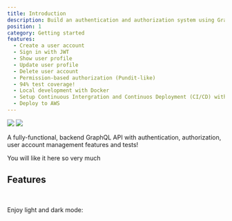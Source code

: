 ```yaml
---
title: Introduction
description: Build an authentication and authorization system using GraphQL and Rails
position: 1
category: Getting started
features:
  - Create a user account
  - Sign in with JWT
  - Show user profile
  - Update user profile
  - Delete user account
  - Permission-based authorization (Pundit-like)
  - 94% test coverage!
  - Local development with Docker
  - Setup Continuous Intergration and Continuos Deployment (CI/CD) with Docker
  - Deploy to AWS
---
```


<img src="/preview.png" class="light-img" />
<img src="/preview.png" class="dark-img" />

A fully-functional, backend GraphQL API with authentication, authorization, user account management features and tests!

<alert type="success">
You will like it here so very much
</alert>

## Features

<list :items="features"></list>

</br>

<p class="flex items-center">Enjoy light and dark mode:&nbsp;<app-color-switcher class="inline-flex ml-2"></app-color-switcher></p>
